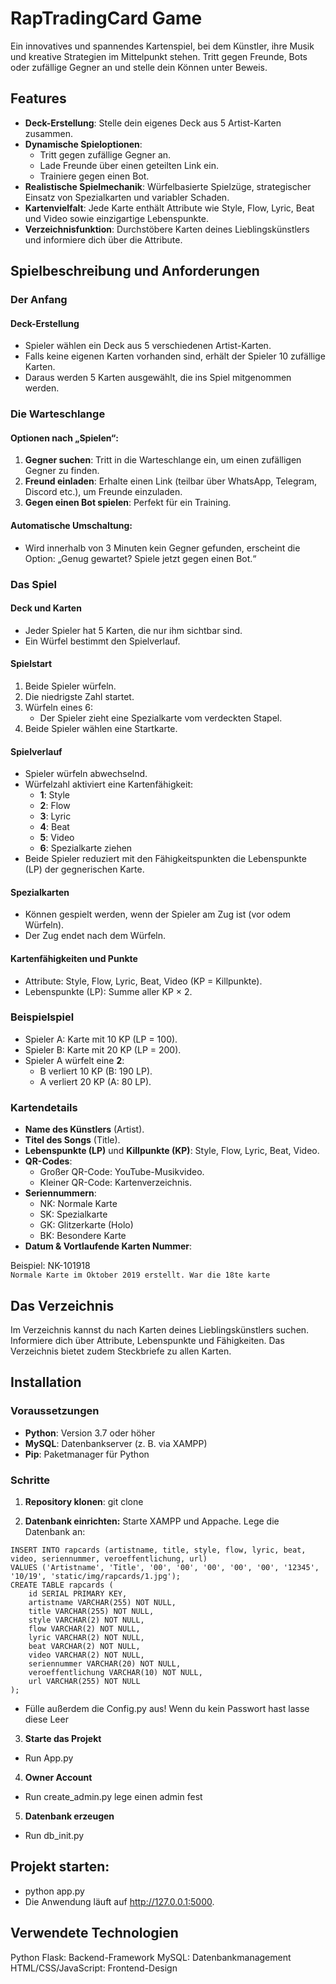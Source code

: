 # RapTradingCard Game

Ein innovatives und spannendes Kartenspiel, bei dem Künstler, ihre Musik und kreative Strategien im Mittelpunkt stehen. Tritt gegen Freunde, Bots oder zufällige Gegner an und stelle dein Können unter Beweis.

## Features

- **Deck-Erstellung**: Stelle dein eigenes Deck aus 5 Artist-Karten zusammen.
- **Dynamische Spieloptionen**:
  - Tritt gegen zufällige Gegner an.
  - Lade Freunde über einen geteilten Link ein.
  - Trainiere gegen einen Bot.
- **Realistische Spielmechanik**: Würfelbasierte Spielzüge, strategischer Einsatz von Spezialkarten und variabler Schaden.
- **Kartenvielfalt**: Jede Karte enthält Attribute wie Style, Flow, Lyric, Beat und Video sowie einzigartige Lebenspunkte.
- **Verzeichnisfunktion**: Durchstöbere Karten deines Lieblingskünstlers und informiere dich über die Attribute.

## Spielbeschreibung und Anforderungen

### Der Anfang

#### Deck-Erstellung
- Spieler wählen ein Deck aus 5 verschiedenen Artist-Karten.
- Falls keine eigenen Karten vorhanden sind, erhält der Spieler 10 zufällige Karten.
- Daraus werden 5 Karten ausgewählt, die ins Spiel mitgenommen werden.

### Die Warteschlange

#### Optionen nach „Spielen“:
1. **Gegner suchen**: Tritt in die Warteschlange ein, um einen zufälligen Gegner zu finden.
2. **Freund einladen**: Erhalte einen Link (teilbar über WhatsApp, Telegram, Discord etc.), um Freunde einzuladen.
3. **Gegen einen Bot spielen**: Perfekt für ein Training.

#### Automatische Umschaltung:
- Wird innerhalb von 3 Minuten kein Gegner gefunden, erscheint die Option: 
  „Genug gewartet? Spiele jetzt gegen einen Bot.“

### Das Spiel

#### Deck und Karten
- Jeder Spieler hat 5 Karten, die nur ihm sichtbar sind.
- Ein Würfel bestimmt den Spielverlauf.

#### Spielstart
1. Beide Spieler würfeln.
2. Die niedrigste Zahl startet.
3. Würfeln eines 6:
   - Der Spieler zieht eine Spezialkarte vom verdeckten Stapel.
4. Beide Spieler wählen eine Startkarte.

#### Spielverlauf
- Spieler würfeln abwechselnd. 
- Würfelzahl aktiviert eine Kartenfähigkeit:
  - **1**: Style
  - **2**: Flow
  - **3**: Lyric
  - **4**: Beat
  - **5**: Video
  - **6**: Spezialkarte ziehen
- Beide Spieler reduziert mit den Fähigkeitspunkten die Lebenspunkte (LP) der gegnerischen Karte.

#### Spezialkarten
- Können gespielt werden, wenn der Spieler am Zug ist (vor odem Würfeln).
- Der Zug endet nach dem Würfeln.

#### Kartenfähigkeiten und Punkte
- Attribute: Style, Flow, Lyric, Beat, Video (KP = Killpunkte).
- Lebenspunkte (LP): Summe aller KP × 2.

### Beispielspiel
- Spieler A: Karte mit 10 KP (LP = 100).
- Spieler B: Karte mit 20 KP (LP = 200).
- Spieler A würfelt eine **2**:
  - B verliert 10 KP (B: 190 LP).
  - A verliert 20 KP (A: 80 LP).

### Kartendetails
- **Name des Künstlers** (Artist).
- **Titel des Songs** (Title).
- **Lebenspunkte (LP)** und **Killpunkte (KP)**: Style, Flow, Lyric, Beat, Video.
- **QR-Codes**:
  - Großer QR-Code: YouTube-Musikvideo.
  - Kleiner QR-Code: Kartenverzeichnis.
- **Seriennummern**:
  - NK: Normale Karte
  - SK: Spezialkarte
  - GK: Glitzerkarte (Holo)
  - BK: Besondere Karte
- **Datum & Vortlaufende Karten Nummer**:

Beispiel: NK-101918<br>
```Normale Karte im Oktober 2019 erstellt. War die 18te karte``` 

## Das Verzeichnis
Im Verzeichnis kannst du nach Karten deines Lieblingskünstlers suchen. Informiere dich über Attribute, Lebenspunkte und Fähigkeiten. Das Verzeichnis bietet zudem Steckbriefe zu allen Karten.

## Installation

### Voraussetzungen
- **Python**: Version 3.7 oder höher
- **MySQL**: Datenbankserver (z. B. via XAMPP)
- **Pip**: Paketmanager für Python

### Schritte

1. **Repository klonen**:
    git clone <repository-url>

2. **Datenbank einrichten:**
Starte XAMPP und Appache. 
Lege die Datenbank an: 
```
INSERT INTO rapcards (artistname, title, style, flow, lyric, beat, video, seriennummer, veroeffentlichung, url)
VALUES ('Artistname', 'Title', '00', '00', '00', '00', '00', '12345', '10/19', 'static/img/rapcards/1.jpg');
CREATE TABLE rapcards (
    id SERIAL PRIMARY KEY,
    artistname VARCHAR(255) NOT NULL,
    title VARCHAR(255) NOT NULL,
    style VARCHAR(2) NOT NULL,
    flow VARCHAR(2) NOT NULL,
    lyric VARCHAR(2) NOT NULL,
    beat VARCHAR(2) NOT NULL,
    video VARCHAR(2) NOT NULL,
    seriennummer VARCHAR(20) NOT NULL,
    veroeffentlichung VARCHAR(10) NOT NULL,
    url VARCHAR(255) NOT NULL
);
```

- Fülle außerdem die Config.py aus! Wenn du kein Passwort hast lasse diese Leer

3. **Starte das Projekt**
- Run App.py 

4. **Owner Account**
- Run create_admin.py lege einen admin fest

5. **Datenbank erzeugen**
- Run db_init.py 

## Projekt starten:
- python app.py
- Die Anwendung läuft auf http://127.0.0.1:5000.

## Verwendete Technologien
Python Flask: Backend-Framework
MySQL: Datenbankmanagement
HTML/CSS/JavaScript: Frontend-Design
